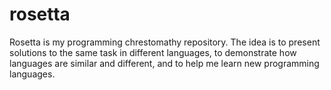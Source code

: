 # rosetta
Rosetta is my programming chrestomathy repository. The idea is to present solutions to the same task in different languages, to demonstrate how languages are similar and different, and to help me learn new programming languages.
